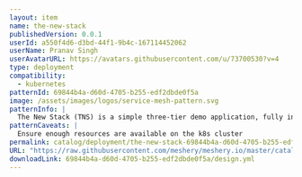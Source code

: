 ```yaml
---
layout: item
name: the-new-stack
publishedVersion: 0.0.1
userId: a550f4d6-d3bd-44f1-9b4c-167114452062
userName: Pranav Singh
userAvatarURL: https://avatars.githubusercontent.com/u/73700530?v=4
type: deployment
compatibility:
  - kubernetes
patternId: 69844b4a-d60d-4705-b255-edf2dbde0f5a
image: /assets/images/logos/service-mesh-pattern.svg
patternInfo: |
  The New Stack (TNS) is a simple three-tier demo application, fully instrumented with the 3 pillars of observability: metrics, logs, and traces. It offers an insight on what a modern observability stack looks like and experience what it's like to pivot among different types of observability data. The TNS app is an example three-tier web app built by Weaveworks. It consists of a data layer, application logic layer, and load-balancing layer. To learn more about it, see How To Detect, Map and Monitor Docker Containers with Weave Scope from Weaveworks. The instrumentation for the TNS app is as follows: Metrics: Each tier of the TNS app exposes metrics on /metrics endpoints, which are scraped by the Grafana Agent. Additionally, these metrics are tagged with exemplar information. The Grafana Agent then writes these metrics to Mimir for storage.Logs: Each tier of the TNS app writes logs to standard output or standard error. It is captured by Kubernetes, which are then collected by the Grafana Agent. Finally, the Agent forwards them to Loki for storage. Traces: Each tier of the TNS app sends traces in Jaeger format to the Grafana Agent, which then converts them to OTel format and forwards them to Tempo for storage. Visualization: A Grafana instance configured to talk to the Mimir, Loki, and Tempo instances makes it possible to query and visualize the metrics, logs, and traces data.
patternCaveats: |
  Ensure enough resources are available on the k8s cluster
permalink: catalog/deployment/the-new-stack-69844b4a-d60d-4705-b255-edf2dbde0f5a.html
URL: "https://raw.githubusercontent.com/meshery/meshery.io/master/catalog/69844b4a-d60d-4705-b255-edf2dbde0f5a/0.0.1/design.yml"
downloadLink: 69844b4a-d60d-4705-b255-edf2dbde0f5a/design.yml
---
```

